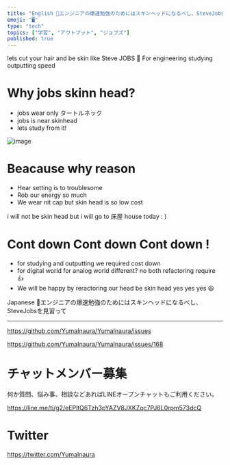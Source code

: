 ```yaml
---
title: "English 🤖エンジニアの爆速勉強のためにはスキンヘッドになるべし、SteveJobsを見習って"
emoji: "🖥"
type: "tech"
topics: ["学習", "アウトプット", "ジョブズ"]
published: true
---
```


lets cut your hair and be skin like Steve JOBS 👐 For engineering studying outputting speed 

# Why jobs skinn head?

- jobs wear only タートルネック
- jobs is near skinhead
- lets study from it!

![image](https://user-images.githubusercontent.com/13635059/50578720-dc87c980-0e80-11e9-8df4-7fa4f535a5cc.png)

# Beacause why reason

- Hear setting is to troublesome
- Rob our energy so much
- We wear nit cap but skin head is so low cost

i will not be skin head but i will go to 床屋 house today : )

# Cont down Cont down Cont down !

- for studying and outputting we required cost down
- for digital world for analog world different? no both refactoring require 👍 
- We will be happy by reractoring our head be skin head yes yes yes 😃

Japanese 🤖エンジニアの爆速勉強のためにはスキンヘッドになるべし、SteveJobsを見習って

---

https://github.com/YumaInaura/YumaInaura/issues

https://github.com/YumaInaura/YumaInaura/issues/168








<!-- Update From Qiita API -->

# チャットメンバー募集


何か質問、悩み事、相談などあればLINEオープンチャットもご利用ください。

https://line.me/ti/g2/eEPltQ6Tzh3pYAZV8JXKZqc7PJ6L0rpm573dcQ





# Twitter


https://twitter.com/YumaInaura


<!-- Update From Qiita API -->



